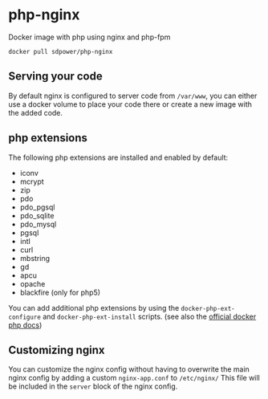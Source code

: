 # php-nginx

Docker image with php using nginx and php-fpm

```
docker pull sdpower/php-nginx
```

## Serving your code

By default nginx is configured to server code from `/var/www`, you can either use a docker volume to place your code there or create a new image with the added code.

## php extensions

The following php extensions are installed and enabled by default:

- iconv
- mcrypt
- zip
- pdo
- pdo_pgsql
- pdo_sqlite
- pdo_mysql
- pgsql
- intl
- curl
- mbstring
- gd
- apcu
- opache
- blackfire (only for php5)

You can add additional php extensions by using the `docker-php-ext-configure` and `docker-php-ext-install` scripts. (see also the [official docker php docs](https://hub.docker.com/_/php/))

## Customizing nginx 

You can customize the nginx config without having to overwrite the main nginx config by adding a custom `nginx-app.conf` to `/etc/nginx/`
This file will be included in the `server` block of the nginx config.